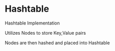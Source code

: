 # Hashtable
Hashtable Implementation

Utilizes Nodes to store Key,Value pairs

Nodes are then hashed and placed into Hashtable

